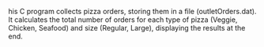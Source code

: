his C program collects pizza orders, storing them in a file (outletOrders.dat). It calculates the total number of orders for each type of pizza (Veggie, Chicken, Seafood) and size (Regular, Large), displaying the results at the end.
